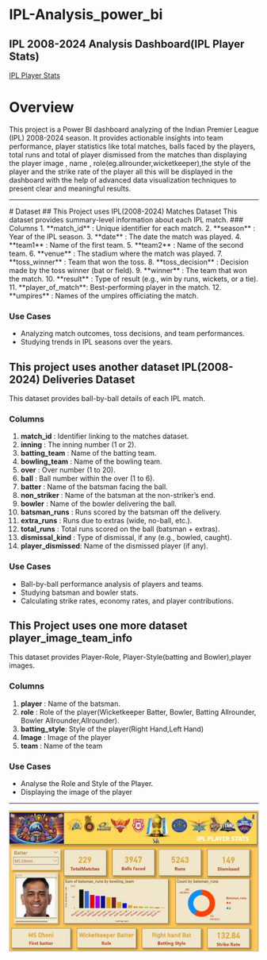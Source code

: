 # IPL-Analysis_power_bi
 ## IPL 2008-2024 Analysis Dashboard(IPL Player Stats) 
   [IPL Player Stats](https://github.com/AMRrah/IPL-Analysis_power_bi/blob/main/IPL%20Analysis%202008-2024.pbix)
 # Overview 
 This project is a Power BI dashboard analyzing of the Indian Premier League (IPL) 2008-2024 season. It provides actionable insights into team performance, player statistics like total matches, balls faced by the players, total runs and total of player dismissed from the matches than displaying the player image , name , role(eg.allrounder,wicketkeeper),the style of the player and the strike rate of the player all this will be displayed in the dashboard with the help of advanced data visualization techniques to present clear and meaningful results.
<hr>
 # Dataset
 ## This Project uses IPL(2008-2024) Matches Dataset
   This dataset provides summary-level information about each IPL match.
 ### Columns   
 1. **match_id**       : Unique identifier for each match.
 2. **season**         : Year of the IPL season.
 3. **date**           : The date the match was played.
 4. **team1**          : Name of the first team.
 5. **team2**          : Name of the second team.
 6. **venue**          : The stadium where the match was played.
 7. **toss_winner**    : Team that won the toss.
 8. **toss_decision**  : Decision made by the toss winner (bat or field).
 9. **winner**         : The team that won the match.
10. **result**         : Type of result (e.g., win by runs, wickets, or a tie).
11. **player_of_match**: Best-performing player in the match.
12. **umpires**        : Names of the umpires officiating the match.  

### Use Cases
 - Analyzing match outcomes, toss decisions, and team performances.
 - Studying trends in IPL seasons over the years.

## This project uses another dataset IPL(2008-2024) Deliveries Dataset
   This dataset provides ball-by-ball details of each IPL match.

### Columns
 1. **match_id**        : Identifier linking to the matches dataset.
 2. **inning**          : The inning number (1 or 2).
 3. **batting_team**    : Name of the batting team.
 4. **bowling_team**    : Name of the bowling team.
 5. **over**            : Over number (1 to 20).
 6. **ball**            : Ball number within the over (1 to 6).
 7. **batter**          : Name of the batsman facing the ball.
 8. **non_striker**     : Name of the batsman at the non-striker’s end.
 9. **bowler**          : Name of the bowler delivering the ball.
10. **batsman_runs**    : Runs scored by the batsman off the delivery.
11. **extra_runs**      : Runs due to extras (wide, no-ball, etc.).
12. **total_runs**      : Total runs scored on the ball (batsman + extras).
13. **dismissal_kind**  : Type of dismissal, if any (e.g., bowled, caught).
14. **player_dismissed**: Name of the dismissed player (if any).

### Use Cases
 - Ball-by-ball performance analysis of players and teams.
 - Studying batsman and bowler stats.
 - Calculating strike rates, economy rates, and player contributions.

## This Project uses one more dataset player_image_team_info
   This dataset provides Player-Role, Player-Style(batting and Bowler),player images.

### Columns
1. **player**       : Name of the batsman.
2. **role**         : Role of the player(Wicketkeeper Batter, Bowler, Batting Allrounder, Bowler Allrounder,Allrounder). 
3. **batting_style**: Style of the player(Right Hand,Left Hand)
4. **Image**        : Image of the player
5. **team**         : Name of the team

### Use Cases
 - Analyse the Role and Style of the Player.
 - Displaying the image of the player
   
<hr>

![Dashboard](https://github.com/AMRrah/IPL-Analysis_power_bi/blob/main/ipl%20power%20bi%20ss.jpg)

